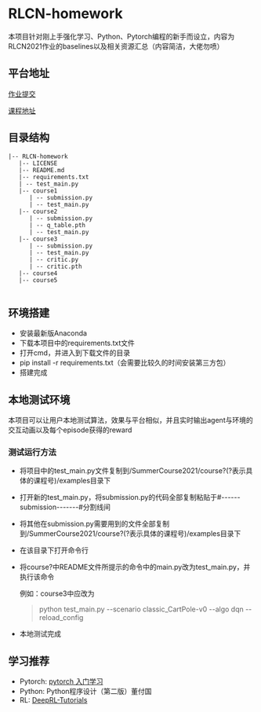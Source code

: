 # RLCN-homework

本项目针对刚上手强化学习、Python、Pytorch编程的新手而设立，内容为RLCN2021作业的baselines以及相关资源汇总（内容简洁，大佬勿喷）

## 平台地址
[作业提交](http://www.jidiai.cn/)

[课程地址](http://rlchina.org)

## 目录结构
```
|-- RLCN-homework
   |-- LICENSE
   |-- README.md
   |-- requirements.txt
   | -- test_main.py
   |-- course1
      | -- submission.py
      | -- test_main.py
   |-- course2
      | -- submission.py
      | -- q_table.pth
      | -- test_main.py
   |-- course3
      | -- submission.py
      | -- test_main.py
      | -- critic.py
      | -- critic.pth
   |-- course4
   |-- course5
  
```

## 环境搭建

- 安装最新版Anaconda
- 下载本项目中的requirements.txt文件
- 打开cmd，并进入到下载文件的目录
- pip install -r requirements.txt（会需要比较久的时间安装第三方包）
- 搭建完成

## 本地测试环境

本项目可以让用户本地测试算法，效果与平台相似，并且实时输出agent与环境的交互动画以及每个episode获得的reward

### 测试运行方法
- 将项目中的test_main.py文件复制到/SummerCourse2021/course?(?表示具体的课程号)/examples目录下
- 打开新的test_main.py，将submission.py的代码全部复制粘贴于#------submission-------#分割线间 
- 将其他在submission.py需要用到的文件全部复制到/SummerCourse2021/course?(?表示具体的课程号)/examples目录下
- 在该目录下打开命令行
- 将course?中README文件所提示的命令中的main.py改为test_main.py，并执行该命令
  
  例如：course3中应改为
  >python test_main.py --scenario classic_CartPole-v0 --algo dqn --reload_config 
- 本地测试完成

## 学习推荐
- Pytorch: [pytorch 入门学习](https://www.bilibili.com/video/BV12741177Cu?from=search&seid=9649423320149926035)
- Python: Python程序设计（第二版）董付国
- RL: [DeepRL-Tutorials](https://github.com/qfettes/DeepRL-Tutorials)
